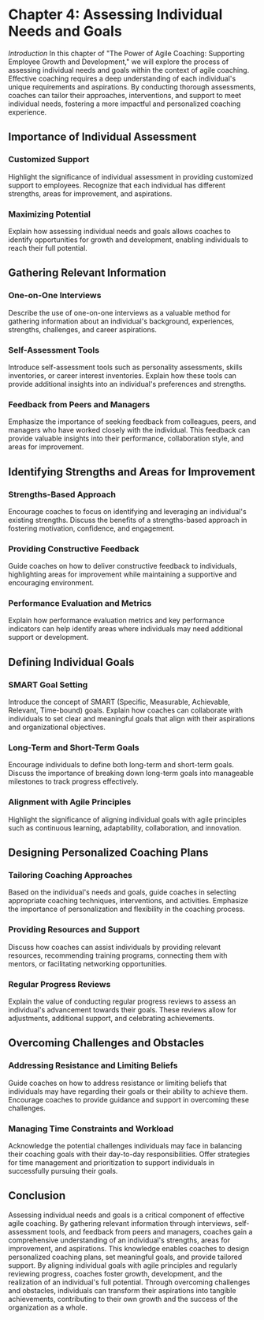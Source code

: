 Chapter 4: Assessing Individual Needs and Goals
===============================================

*Introduction* In this chapter of "The Power of Agile Coaching: Supporting Employee Growth and Development," we will explore the process of assessing individual needs and goals within the context of agile coaching. Effective coaching requires a deep understanding of each individual's unique requirements and aspirations. By conducting thorough assessments, coaches can tailor their approaches, interventions, and support to meet individual needs, fostering a more impactful and personalized coaching experience.

Importance of Individual Assessment
-----------------------------------

### Customized Support

Highlight the significance of individual assessment in providing customized support to employees. Recognize that each individual has different strengths, areas for improvement, and aspirations.

### Maximizing Potential

Explain how assessing individual needs and goals allows coaches to identify opportunities for growth and development, enabling individuals to reach their full potential.

Gathering Relevant Information
------------------------------

### One-on-One Interviews

Describe the use of one-on-one interviews as a valuable method for gathering information about an individual's background, experiences, strengths, challenges, and career aspirations.

### Self-Assessment Tools

Introduce self-assessment tools such as personality assessments, skills inventories, or career interest inventories. Explain how these tools can provide additional insights into an individual's preferences and strengths.

### Feedback from Peers and Managers

Emphasize the importance of seeking feedback from colleagues, peers, and managers who have worked closely with the individual. This feedback can provide valuable insights into their performance, collaboration style, and areas for improvement.

Identifying Strengths and Areas for Improvement
-----------------------------------------------

### Strengths-Based Approach

Encourage coaches to focus on identifying and leveraging an individual's existing strengths. Discuss the benefits of a strengths-based approach in fostering motivation, confidence, and engagement.

### Providing Constructive Feedback

Guide coaches on how to deliver constructive feedback to individuals, highlighting areas for improvement while maintaining a supportive and encouraging environment.

### Performance Evaluation and Metrics

Explain how performance evaluation metrics and key performance indicators can help identify areas where individuals may need additional support or development.

Defining Individual Goals
-------------------------

### SMART Goal Setting

Introduce the concept of SMART (Specific, Measurable, Achievable, Relevant, Time-bound) goals. Explain how coaches can collaborate with individuals to set clear and meaningful goals that align with their aspirations and organizational objectives.

### Long-Term and Short-Term Goals

Encourage individuals to define both long-term and short-term goals. Discuss the importance of breaking down long-term goals into manageable milestones to track progress effectively.

### Alignment with Agile Principles

Highlight the significance of aligning individual goals with agile principles such as continuous learning, adaptability, collaboration, and innovation.

Designing Personalized Coaching Plans
-------------------------------------

### Tailoring Coaching Approaches

Based on the individual's needs and goals, guide coaches in selecting appropriate coaching techniques, interventions, and activities. Emphasize the importance of personalization and flexibility in the coaching process.

### Providing Resources and Support

Discuss how coaches can assist individuals by providing relevant resources, recommending training programs, connecting them with mentors, or facilitating networking opportunities.

### Regular Progress Reviews

Explain the value of conducting regular progress reviews to assess an individual's advancement towards their goals. These reviews allow for adjustments, additional support, and celebrating achievements.

Overcoming Challenges and Obstacles
-----------------------------------

### Addressing Resistance and Limiting Beliefs

Guide coaches on how to address resistance or limiting beliefs that individuals may have regarding their goals or their ability to achieve them. Encourage coaches to provide guidance and support in overcoming these challenges.

### Managing Time Constraints and Workload

Acknowledge the potential challenges individuals may face in balancing their coaching goals with their day-to-day responsibilities. Offer strategies for time management and prioritization to support individuals in successfully pursuing their goals.

Conclusion
----------

Assessing individual needs and goals is a critical component of effective agile coaching. By gathering relevant information through interviews, self-assessment tools, and feedback from peers and managers, coaches gain a comprehensive understanding of an individual's strengths, areas for improvement, and aspirations. This knowledge enables coaches to design personalized coaching plans, set meaningful goals, and provide tailored support. By aligning individual goals with agile principles and regularly reviewing progress, coaches foster growth, development, and the realization of an individual's full potential. Through overcoming challenges and obstacles, individuals can transform their aspirations into tangible achievements, contributing to their own growth and the success of the organization as a whole.
